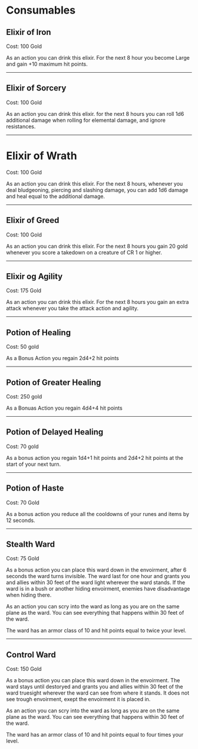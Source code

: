 # Consumables

## Elixir of Iron

Cost: 100 Gold

As an action you can drink this elixir. For the next 8 hour you become Large and gain +10 maximum hit points.

---

## Elixir of Sorcery

Cost: 100 Gold

As an action you can drink this elixir. for the next 8 hours you can roll 1d6 additional damage when rolling for elemental damage, and ignore resistances.

---

# Elixir of Wrath

Cost: 100 Gold

As an action you can drink this elixir. For the next 8 hours, whenever you deal bludgeoning, piercing and slashing damage, you can add 1d6 damage and heal equal to the additional damage. 

---

## Elixir of Greed

Cost: 100 Gold

As an action you can drink this elixir. For the next 8 hours you gain 20 gold whenever you score a takedown on a creature of CR 1 or higher.

---

## Elixir og Agility

Cost: 175 Gold

As an action you can drink this elixir.
For the next 8 hours you gain an extra attack whenever you take the attack action and agility.

---

## Potion of Healing

Cost: 50 gold

As a Bonus Action you regain 2d4+2 hit points

---

## Potion of Greater Healing

Cost: 250 gold

As a Bonuas Action you regain 4d4+4 hit points

---

## Potion of Delayed Healing

Cost: 70 gold

As a bonus action you regain 1d4+1 hit points and 2d4+2 hit points at the start of your next turn.

---

## Potion of Haste

Cost: 70 Gold

As a bonus action you reduce all the cooldowns of your runes and items by 12 seconds. 

---

## Stealth Ward

Cost: 75 Gold

As a bonus action you can place this ward down in the envoirment, after 6 seconds the ward turns invisible. The ward last for one hour and grants you and allies within 30 feet of the ward light wherever the ward stands. If the ward is in a bush or another hiding envoirment, enemies have disadvantage when hiding there. 

As an action you can scry into the ward as long as you are on the same plane as the ward. You can see everything that happens within 30 feet of the ward. 

The ward has an armor class of 10 and hit points equal to twice your level. 

---

## Control Ward

Cost: 150 Gold

As a bonus action you can place this ward down in the envoirment. The ward stays until destoryed and grants you and allies within 30 feet of the ward truesight wherever the ward can see from where it stands. It does not see trough envoirment, exept the envoirment it is placed in. 

As an action you can scry into the ward as long as you are on the same plane as the ward. You can see everything that happens within 30 feet of the ward. 

The ward has an armor class of 10 and hit points equal to four times your level. 
